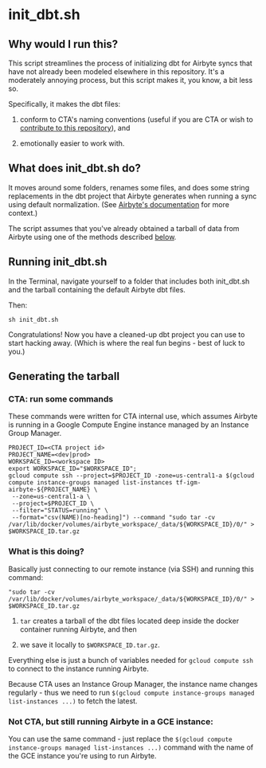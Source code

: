# init_dbt.sh

## Why would I run this?

This script streamlines the process of initializing dbt for Airbyte syncs that have not already been modeled elsewhere in this repository. It's a moderately annoying process, but this script makes it, you know, a bit less so.

Specifically, it makes the dbt files:

1) conform to CTA's naming conventions (useful if you are CTA or wish to [contribute to this repository](https://github.com/community-tech-alliance/dbt-cta/blob/main/CONTRIBUTING.md)), and

2) emotionally easier to work with.

## What does init_dbt.sh do?

It moves around some folders, renames some files, and does some string replacements in the dbt project that Airbyte generates when running a sync using default normalization. (See [Airbyte's documentation](https://docs.airbyte.com/operator-guides/transformation-and-normalization/transformations-with-dbt/) for more context.)

The script assumes that you've already obtained a tarball of data from Airbyte using one of the methods described [below](#generating-the-tarball).

## Running init_dbt.sh

In the Terminal, navigate yourself to a folder that includes both init_dbt.sh and the tarball containing the default Airbyte dbt files.

Then:

```
sh init_dbt.sh
```

Congratulations! Now you have a cleaned-up dbt project you can use to start hacking away. (Which is where the real fun begins - best of luck to you.)

## Generating the tarball

### CTA: run some commands

These commands were written for CTA internal use, which assumes Airbyte is running in a Google Compute Engine instance managed by an Instance Group Manager.

```
PROJECT_ID=<CTA project id>
PROJECT_NAME=<dev|prod>
WORKSPACE_ID=<workspace ID>
export WORKSPACE_ID="$WORKSPACE_ID";
gcloud compute ssh --project=$PROJECT_ID -zone=us-central1-a $(gcloud compute instance-groups managed list-instances tf-igm-airbyte-${PROJECT_NAME} \
 --zone=us-central1-a \
 --project=$PROJECT_ID \
 --filter="STATUS=running" \
 --format="csv(NAME)[no-heading]") --command "sudo tar -cv /var/lib/docker/volumes/airbyte_workspace/_data/${WORKSPACE_ID}/0/" > $WORKSPACE_ID.tar.gz
```

### What is this doing?

Basically just connecting to our remote instance (via SSH) and running this command:

```"sudo tar -cv /var/lib/docker/volumes/airbyte_workspace/_data/${WORKSPACE_ID}/0/" > $WORKSPACE_ID.tar.gz```

1) `tar` creates a tarball of the dbt files located deep inside the docker container running Airbyte, and then 

2) we save it locally to `$WORKSPACE_ID.tar.gz`.

Everything else is just a bunch of variables needed for ```gcloud compute ssh``` to connect to the instance running Airbyte.

Because CTA uses an Instance Group Manager, the instance name changes regularly - thus we need to run ```$(gcloud compute instance-groups managed list-instances ...)``` to fetch the latest.

### Not CTA, but still running Airbyte in a GCE instance:

You can use the same command - just replace the ```$(gcloud compute instance-groups managed list-instances ...)``` command with the name of the GCE instance you're using to run Airbyte.
